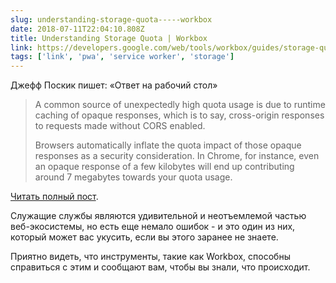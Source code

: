 ```yaml
---
slug: understanding-storage-quota-----workbox
date: 2018-07-11T22:04:10.808Z
title: Understanding Storage Quota | Workbox
link: https://developers.google.com/web/tools/workbox/guides/storage-quota
tags: ['link', 'pwa', 'service worker', 'storage']
---
```

Джефф Поскик пишет: «Ответ на рабочий стол»

> A common source of unexpectedly high quota usage is due to runtime caching of opaque responses, which is to say, cross-origin responses to requests made without CORS enabled.
> 
> Browsers automatically inflate the quota impact of those opaque responses as a security consideration. In Chrome, for instance, even an opaque response of a few kilobytes will end up contributing around 7 megabytes towards your quota usage.


[Читать полный пост](https://developers.google.com/web/tools/workbox/guides/storage-quota).

Служащие службы являются удивительной и неотъемлемой частью веб-экосистемы, но есть еще немало ошибок - и это один из них, который может вас укусить, если вы этого заранее не знаете.

Приятно видеть, что инструменты, такие как Workbox, способны справиться с этим и сообщают вам, чтобы вы знали, что происходит.


